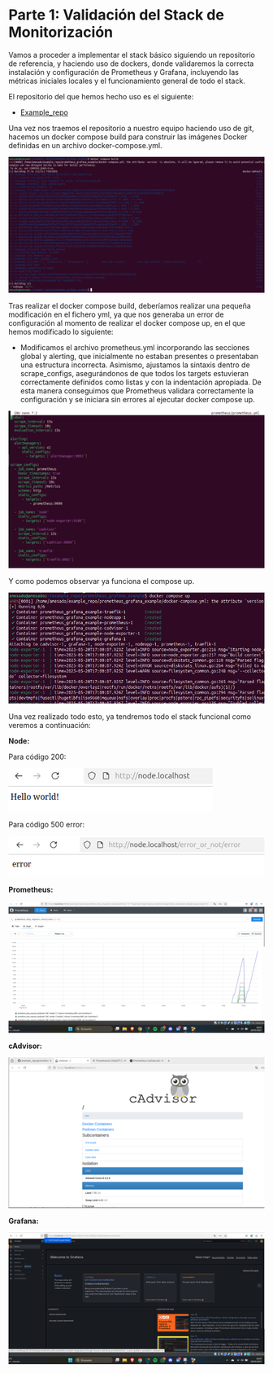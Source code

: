 # Parte 1: Validación del Stack de Monitorización

Vamos a proceder a implementar el stack básico siguiendo un repositorio de referencia, y haciendo uso de dockers, donde validaremos la correcta instalación y configuración de Prometheus y Grafana, incluyendo las métricas iniciales locales y el funcionamiento general de todo el stack.

El repositorio del que hemos hecho uso es el siguiente:

- [Example_repo](https://github.com/dinesh24murali/example_repo/tree/main/prometheus_grafana_example)

Una vez nos traemos el repositorio a nuestro equipo haciendo uso de git, hacemos un docker compose build para construir las imágenes Docker definidas en un archivo docker-compose.yml.

![I1](https://github.com/alvaromespen/pps-10003375/blob/main/template-main/RA5/RA5_3/Assets%20-%20Prometheus%20%26%20Grafana/1.png)

Tras realizar el docker compose build, deberíamos realizar una pequeña modificación en el fichero yml, ya que nos generaba un error de configuración al momento de realizar el docker compose up, en el que hemos modificado lo siguiente:

- Modificamos el archivo prometheus.yml incorporando las secciones global y alerting, que inicialmente no estaban presentes o presentaban una estructura incorrecta. Asimismo, ajustamos la sintaxis dentro de scrape_configs, asegurándonos de que todos los targets estuvieran correctamente definidos como listas y con la indentación apropiada. De esta manera conseguimos que Prometheus validara correctamente la configuración y se iniciara sin errores al ejecutar docker compose up.

![I2](https://github.com/alvaromespen/pps-10003375/blob/main/template-main/RA5/RA5_3/Assets%20-%20Prometheus%20%26%20Grafana/2.png)

Y como podemos observar ya funciona el compose up.

![I3](https://github.com/alvaromespen/pps-10003375/blob/main/template-main/RA5/RA5_3/Assets%20-%20Prometheus%20%26%20Grafana/3.png)

Una vez realizado todo esto, ya tendremos todo el stack funcional como veremos a continuación:

**Node:**

Para código 200:

![I4](https://github.com/alvaromespen/pps-10003375/blob/main/template-main/RA5/RA5_3/Assets%20-%20Prometheus%20%26%20Grafana/4.png)

Para código 500 error:

![I5](https://github.com/alvaromespen/pps-10003375/blob/main/template-main/RA5/RA5_3/Assets%20-%20Prometheus%20%26%20Grafana/5.png)

**Prometheus:**

![I6](https://github.com/alvaromespen/pps-10003375/blob/main/template-main/RA5/RA5_3/Assets%20-%20Prometheus%20%26%20Grafana/6.png)

**cAdvisor:**

![I7](https://github.com/alvaromespen/pps-10003375/blob/main/template-main/RA5/RA5_3/Assets%20-%20Prometheus%20%26%20Grafana/7.png)

**Grafana:**

![I8](https://github.com/alvaromespen/pps-10003375/blob/main/template-main/RA5/RA5_3/Assets%20-%20Prometheus%20%26%20Grafana/8.png)
